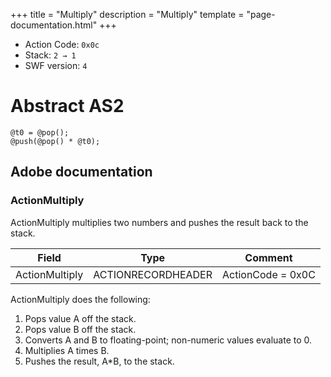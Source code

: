 +++
title = "Multiply"
description = "Multiply"
template = "page-documentation.html"
+++

- Action Code: `0x0c`
- Stack: `2 → 1`
- SWF version: `4`

# Abstract AS2

```
@t0 = @pop();
@push(@pop() * @t0);
```

## Adobe documentation

### ActionMultiply

ActionMultiply multiplies two numbers and pushes the result back to the stack.

| Field             | Type               | Comment                        |
|-------------------|--------------------|--------------------------------|
| ActionMultiply    | ACTIONRECORDHEADER | ActionCode = 0x0C              |

ActionMultiply does the following:
1. Pops value A off the stack.
2. Pops value B off the stack.
3. Converts A and B to floating-point; non-numeric values evaluate to 0.
4. Multiplies A times B.
5. Pushes the result, A*B, to the stack.
